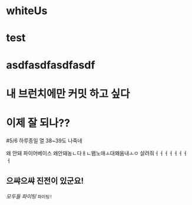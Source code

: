 # whiteUs
# test
# asdfasdfasdfasdf

# 내 브런치에만 커밋 하고 싶다
# 이제 잘 되나??

#5/6 하루종일 열 38~39도 나죽네

왜 안돼
파이어베이스 왜안돼농ㄴ다ㅐㄴ왬노애ㅗ대뫠옴내ㅗㅇ
살려줘ㅓㅓㅓㅓㅓㅓㅓㅓ

## **으쌰으쌰 진전이 있군요!**
_모두들 파이팅_ `파이팅!`
